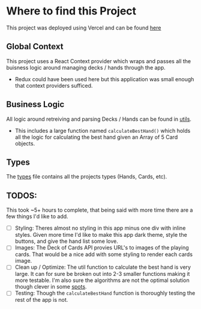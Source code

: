 # Where to find this Project

This project was deployed using Vercel and can be found [here](https://deck-of-cards-chapmanm3.vercel.app)

## Global Context

This project uses a React Context provider which wraps and passes all the buisness logic around managing decks / hands through the app.
- Redux could have been used here but this application was small enough that context providers sufficed.

## Business Logic

All logic around retreiving and parsing Decks / Hands can be found in [utils](src/utils/utils.ts).
 - This includes a large function named `calculateBestHand()` which holds all the logic for calculating the best hand given an Array of 5 Card objects.

## Types

The [types](src/types/index.ts) file contains all the projects types (Hands, Cards, etc).

## TODOS:

This took ~5+ hours to complete, that being said with more time there are a few things I'd like to add.

- [ ] Styling: Theres almost no styling in this app minus one div with inline styles. Given more time I'd like to make this app dark theme, style the buttons, and give the hand list some love.
- [ ] Images: The Deck of Cards API provies URL's to images of the playing cards. That would be a nice add with some styling to render each cards image.
- [ ] Clean up / Optimize: The util function to calculate the best hand is very large. It can for sure be broken out into 2-3 smaller functions making it more testable. I'm also sure the algorithms are not the optimal solution though clever in some [spots](https://github.com/chapmanm3/deck-of-cards/blob/c9b00a4366a2a9dd6cc4a3c87e36faeeadc5d209/src/utils/utils.ts#L127).
- [ ] Testing: Though the `calculateBestHand` function is thoroughly testing the rest of the app is not.
